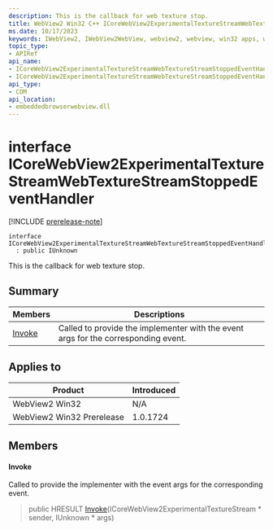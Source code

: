 ```yaml
---
description: This is the callback for web texture stop.
title: WebView2 Win32 C++ ICoreWebView2ExperimentalTextureStreamWebTextureStreamStoppedEventHandler
ms.date: 10/17/2023
keywords: IWebView2, IWebView2WebView, webview2, webview, win32 apps, win32, edge, ICoreWebView2, ICoreWebView2Controller, browser control, edge html, ICoreWebView2ExperimentalTextureStreamWebTextureStreamStoppedEventHandler
topic_type: 
- APIRef
api_name:
- ICoreWebView2ExperimentalTextureStreamWebTextureStreamStoppedEventHandler
- ICoreWebView2ExperimentalTextureStreamWebTextureStreamStoppedEventHandler.Invoke
api_type:
- COM
api_location:
- embeddedbrowserwebview.dll
---
```


# interface ICoreWebView2ExperimentalTextureStreamWebTextureStreamStoppedEventHandler

[!INCLUDE [prerelease-note](../includes/prerelease-note.md)]

```
interface ICoreWebView2ExperimentalTextureStreamWebTextureStreamStoppedEventHandler
  : public IUnknown
```

This is the callback for web texture stop.

## Summary

 Members                        | Descriptions
--------------------------------|---------------------------------------------
[Invoke](#invoke) | Called to provide the implementer with the event args for the corresponding event.

## Applies to

Product                         | Introduced
--------------------------------|---------------------------------------------
WebView2 Win32            |    N/A
WebView2 Win32 Prerelease |    1.0.1724

## Members

#### Invoke

Called to provide the implementer with the event args for the corresponding event.

> public HRESULT [Invoke](#invoke)(ICoreWebView2ExperimentalTextureStream * sender, IUnknown * args)

